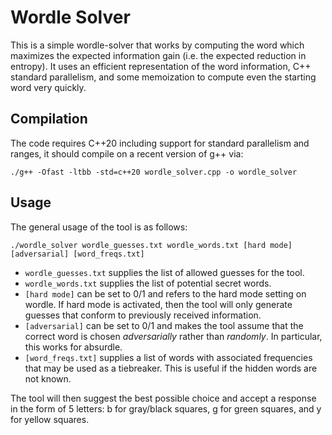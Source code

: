 # Wordle Solver

This is a simple wordle-solver that works by computing the word which maximizes the expected information gain (i.e. the expected reduction in entropy).
It uses an efficient representation of the word information, C++ standard parallelism, and some memoization to compute even the starting word very quickly.

## Compilation

The code requires C++20 including support for standard parallelism and ranges, it should compile on a recent version of g++ via:

    ./g++ -Ofast -ltbb -std=c++20 wordle_solver.cpp -o wordle_solver

## Usage

The general usage of the tool is as follows:

    ./wordle_solver wordle_guesses.txt wordle_words.txt [hard mode] [adversarial] [word_freqs.txt]

* `wordle_guesses.txt` supplies the list of allowed guesses for the tool.
* `wordle_words.txt` supplies the list of potential secret words.
* `[hard mode]` can be set to 0/1 and refers to the hard mode setting on wordle. If hard mode is activated, then the tool will only generate guesses that conform to previously received information.
* `[adversarial]` can be set to 0/1 and makes the tool assume that the correct word is chosen *adversarially* rather than *randomly*. In particular, this works for absurdle.
* `[word_freqs.txt]` supplies a list of words with associated frequencies that may be used as a tiebreaker. This is useful if the hidden words are not known.

The tool will then suggest the best possible choice and accept a response in the form of 5 letters: b for gray/black squares, g for green squares, and y for yellow squares.
